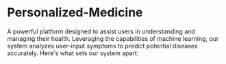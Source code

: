 # Personalized-Medicine
A powerful platform designed to assist users in understanding and managing their health. Leveraging the capabilities of machine learning, our system analyzes user-input symptoms to predict potential diseases accurately. Here's what sets our system apart:






